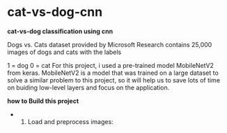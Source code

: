 # cat-vs-dog-cnn

**cat-vs-dog classification using cnn**

Dogs vs. Cats dataset provided by Microsoft Research contains 25,000 images of dogs and cats with the labels

1 = dog
0 = cat
For this project, i used a pre-trained model MobileNetV2 from keras. 
MobileNetV2 is a model that was trained on a large dataset to solve a similar problem to this project, so it will help us to save lots of time on buiding low-level layers and focus on the application.

**how to Build this project**
* 1. Load and preprocess images:
